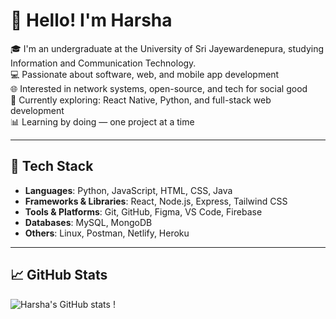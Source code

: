 # 👋 Hello! I'm Harsha

🎓 I'm an undergraduate at the University of Sri Jayewardenepura, studying Information and Communication Technology.  
💻 Passionate about software, web, and mobile app development  
🌐 Interested in network systems, open-source, and tech for social good  
📱 Currently exploring: React Native, Python, and full-stack web development  
📊 Learning by doing — one project at a time  

---

## 🚀 Tech Stack

- **Languages**: Python, JavaScript, HTML, CSS, Java  
- **Frameworks & Libraries**: React, Node.js, Express, Tailwind CSS  
- **Tools & Platforms**: Git, GitHub, Figma, VS Code, Firebase  
- **Databases**: MySQL, MongoDB  
- **Others**: Linux, Postman, Netlify, Heroku  

---

## 📈 GitHub Stats

![Harsha's GitHub stats](https://github-readme-stats.vercel.app/api?username=YourUsername&show_icons=true&theme=github_dark)
!
